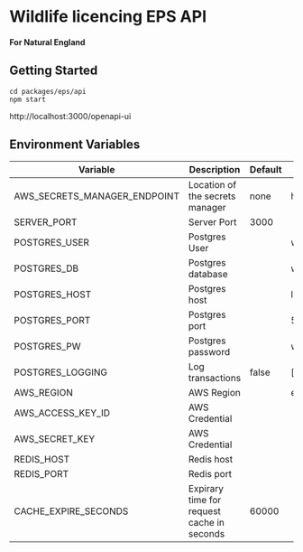 # Wildlife licencing EPS API

#### For Natural England

## Getting Started

```shell
cd packages/eps/api
npm start
```

http://localhost:3000/openapi-ui

## Environment Variables

| Variable | Description | Default | Example | Required | Secret |
| -------- | ----------- | ------- | ------- | -------- | ------ |
| AWS_SECRETS_MANAGER_ENDPOINT | Location of the secrets manager | none | http://localhost:4566 | Y | |
| SERVER_PORT | Server Port | 3000 | | N | |
| POSTGRES_USER | Postgres User | | wlsuser | Y | |
| POSTGRES_DB | Postgres database | | wls | Y | |
| POSTGRES_HOST | Postgres host | | localhost | Y | |
| POSTGRES_PORT | Postgres port | | 5432 | Y | |
| POSTGRES_PW | Postgres password | | wildl1fe | N | Y |
| POSTGRES_LOGGING | Log transactions | false | [false,true] | N | 
| AWS_REGION | AWS Region | | eu-west-2 | N | |
| AWS_ACCESS_KEY_ID | AWS Credential | | | N | |
| AWS_SECRET_KEY | AWS Credential | | | N | |
| REDIS_HOST | Redis host | | | Y | |
| REDIS_PORT | Redis port | | | Y | |
| CACHE_EXPIRE_SECONDS | Expirary time for request cache in seconds | 60000 | | N | |